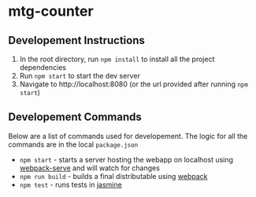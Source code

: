 # mtg-counter

## Developement Instructions
1. In the root directory, run `npm install` to install all the project dependencies
2. Run `npm start` to start the dev server
3. Navigate to http://localhost:8080 (or the url provided after running `npm start`)

## Developement Commands
Below are a list of commands used for developement. The logic for all the commands are in the local `package.json`
- `npm start` - starts a server hosting the webapp on localhost using
[webpack-serve](https://github.com/webpack-contrib/webpack-serve)
and will watch for changes
- `npm run build` - builds a final distributable using
[webpack](https://webpack.js.org/)
- `npm test` - runs tests in
[jasmine](https://jasmine.github.io/2.0/introduction.html)

